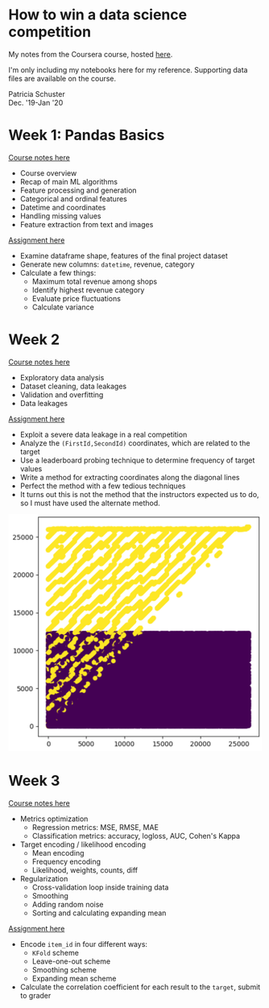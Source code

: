 # How to win a data science competition

My notes from the Coursera course, hosted [here](https://www.coursera.org/learn/competitive-data-science).  

I'm only including my notebooks here for my reference. Supporting data files are available on the course.  

Patricia Schuster  
Dec. '19-Jan '20  

# Week 1: Pandas Basics

[Course notes here](week_1_notes.ipynb)  

* Course overview  
* Recap of main ML algorithms  
* Feature processing and generation  
* Categorical and ordinal features  
* Datetime and coordinates  
* Handling missing values  
* Feature extraction from text and images  

[Assignment here](week_1_assignment_pandas_basics/PandasBasics.ipynb)  

* Examine dataframe shape, features of the final project dataset   
* Generate new columns: `datetime`, revenue, category  
* Calculate a few things:  
    * Maximum total revenue among shops  
    * Identify highest revenue category  
    * Evaluate price fluctuations  
    * Calculate variance    


# Week 2

[Course notes here](week_2_notes.ipynb)  

* Exploratory data analysis  
* Dataset cleaning, data leakages  
* Validation and overfitting  
* Data leakages  

[Assignment here](week_2_assignment_data_leakages/Data%2Bleakages.ipynb)  

* Exploit a severe data leakage in a real competition  
* Analyze the `(FirstId,SecondId)` coordinates, which are related to the target  
* Use a leaderboard probing technique to determine frequency of target values  
* Write a method for extracting coordinates along the diagonal lines  
* Perfect the method with a few tedious techniques  
* It turns out this is not the method that the instructors expected us to do, so I must have used the alternate method.  

![data leakages image](fig/data_leakage_02.PNG)

# Week 3
 
[Course notes here](week_3_notes.ipynb)  

* Metrics optimization  
    * Regression metrics: MSE, RMSE, MAE  
    * Classification metrics: accuracy, logloss, AUC, Cohen's Kappa  
* Target encoding / likelihood encoding  
    * Mean encoding  
    * Frequency encoding  
    * Likelihood, weights, counts, diff  
* Regularization  
    * Cross-validation loop inside training data  
    * Smoothing  
    * Adding random noise  
    * Sorting and calculating expanding mean  

[Assignment here](week_3_assignment_mean_encodings/Programming_assignment_week_3.ipynb)

* Encode `item_id` in four different ways:  
    * `KFold` scheme  
    * Leave-one-out scheme  
    * Smoothing scheme  
    * Expanding mean scheme  
* Calculate the correlation coefficient for each result to the `target`, submit to grader  